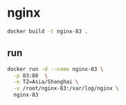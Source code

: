# nginx
```bash
docker build -t nginx-83 .
```

## run 
```bash  
docker run -d --name nginx-83 \
  -p 83:80  \
  -e TZ=Asia/Shanghai \
  -v /root/nginx-83:/var/log/nginx \
  nginx-83
```